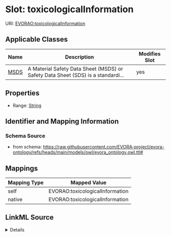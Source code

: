 

# Slot: toxicologicalInformation



URI: [EVORAO:toxicologicalInformation](https://raw.githubusercontent.com/EVORA-project/evora-ontology/refs/heads/main/models/owl/evora_ontology.owl.ttl#toxicologicalInformation)



<!-- no inheritance hierarchy -->





## Applicable Classes

| Name | Description | Modifies Slot |
| --- | --- | --- |
| [MSDS](MSDS.md) | A Material Safety Data Sheet (MSDS) or Safety Data Sheet (SDS) is a standardi... |  yes  |







## Properties

* Range: [String](String.md)





## Identifier and Mapping Information







### Schema Source


* from schema: https://raw.githubusercontent.com/EVORA-project/evora-ontology/refs/heads/main/models/owl/evora_ontology.owl.ttl#




## Mappings

| Mapping Type | Mapped Value |
| ---  | ---  |
| self | EVORAO:toxicologicalInformation |
| native | EVORAO:toxicologicalInformation |




## LinkML Source

<details>
```yaml
name: toxicologicalInformation
from_schema: https://raw.githubusercontent.com/EVORA-project/evora-ontology/refs/heads/main/models/owl/evora_ontology.owl.ttl#
rank: 1000
alias: toxicologicalInformation
domain_of:
- MSDS
range: string

```
</details>